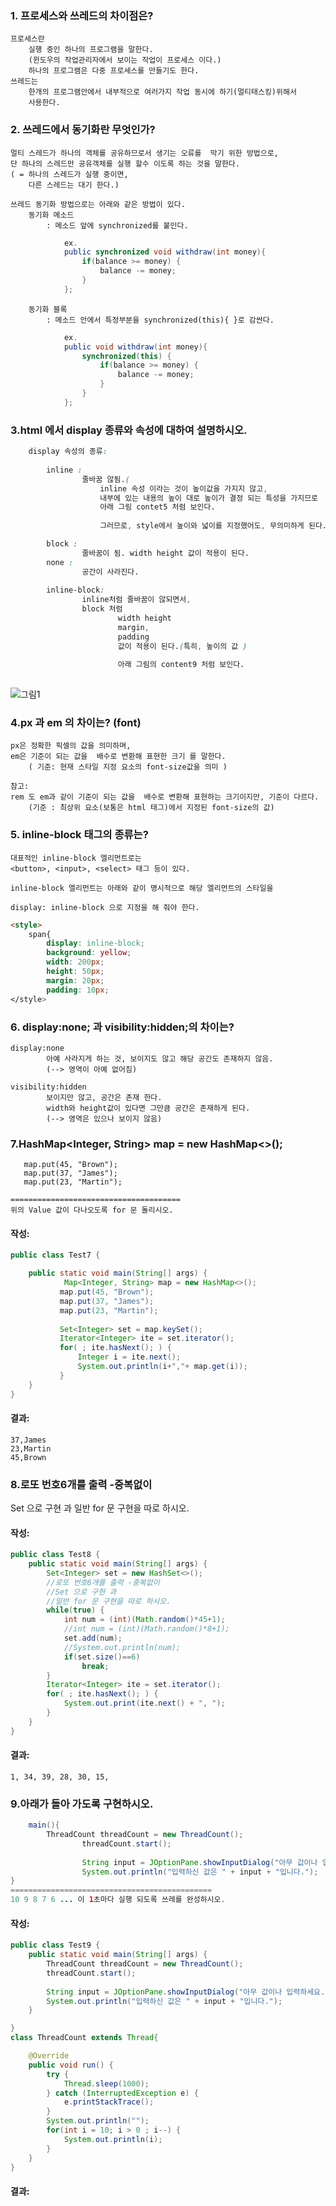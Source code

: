 ### 1. 프로세스와 쓰레드의 차이점은?
	프로세스란 
		실행 중인 하나의 프로그램을 말한다.
		(윈도우의 작업관리자에서 보이는 작업이 프로세스 이다.)
		하나의 프로그램은 다중 프로세스를 만들기도 한다.
	쓰레드는 
		한개의 프로그램안에서 내부적으로 여러가지 작업 동시에 하기(멀티태스킹)위해서
		사용한다.
		
### 2. 쓰레드에서 동기화란 무엇인가?
	멀티 스레드가 하나의 객체를 공유하므로서 생기는 오류를	막기 위한 방법으로,
	단 하나의 스레드만 공유객체를 실행 할수 이도록 하는 것을 말한다.
	( = 하나의 스레드가 실행 중이면, 
		다른 스레드는 대기 한다.)
		
	쓰레드 동기화 방법으로는 아래와 같은 방법이 있다.
		동기화 메소드
			: 메소드 앞에 synchronized를 붙인다.
```java		
			ex. 
			public synchronized void withdraw(int money){
				if(balance >= money) {
					balance -= money;
				}
			};
```			
		동기화 블록
			: 메소드 안에서 특정부분을 synchronized(this){ }로 감싼다.
```java
			ex. 
			public void withdraw(int money){
				synchronized(this) {
					if(balance >= money) {
						balance -= money;
					}
				}
			};
```

### 3.html 에서  display 종류와 속성에 대하여 설명하시오.
```css
	display 속성의 종류:
	
		inline : 
				줄바꿈 않됨.( 
					inline 속성 이라는 것이 높이값을 가지지 않고, 
					내부에 있는 내용의 높이 대로 높이가 결정 되는 특성을 가지므로
					아래 그림 contet5 처럼 보인다.
					
					그러므로, style에서 높이와 넓이를 지정했어도, 무의미하게 된다.)

		block : 
				줄바꿈이 됨. width height 값이 적용이 된다.
		none : 
				공간이 사라진다.
				
		inline-block:
				inline처럼 줄바꿈이 않되면서, 
				block 처럼 
						width height 
						margin,
						padding 
						값이 적용이 된다.(특히, 높이의 값 )
						
						아래 그림의 content9 처럼 보인다.
						
```
![그림1](./1.PNG)		

### 4.px 과 em 의 차이는? (font)
	px은 정확한 픽셀의 값을 의미하며,
	em은 기준이 되는 값을  배수로 변환해 표현한 크기 를 말한다.
		( 기준: 현재 스타일 지정 요소의 font-size값을 의미 )
		
	참고:
	rem 도 em과 같이 기준이 되는 값을  배수로 변환해 표현하는 크기이지만, 기준이 다르다.
		(기준 : 최상위 요소(보통은 html 태그)에서 지정된 font-size의 값)


### 5. inline-block 태그의 종류는?
	대표적인 inline-block 엘리먼트로는
	<button>, <input>, <select> 태그 등이 있다.
	
	inline-block 엘리먼트는 아래와 같이 명시적으로 해당 엘리먼트의 스타일을 
	
	display: inline-block 으로 지정을 해 줘야 한다.
	
```html
<style>
	span{
		display: inline-block;
		background: yellow;
		width: 200px;
		height: 50px;
		margin: 20px;
		padding: 10px;
</style>
```	


### 6. display:none; 과 visibility:hidden;의 차이는?
	display:none
			아예 사라지게 하는 것, 보이지도 않고 해당 공간도 존재하지 않음.
			(--> 영역이 아예 없어짐)
			
	visibility:hidden			
			보이지만 않고, 공간은 존재 한다.
			width와 height값이 있다면 그만큼 공간은 존재하게 된다.
			(--> 영역은 있으나 보이지 않음)
			
### 7.HashMap<Integer, String> map = new HashMap<>();
```
   map.put(45, "Brown");
   map.put(37, "James");
   map.put(23, "Martin");

======================================
위의 Value 값이 다나오도록 for 문 돌리시오.
```
#### 작성:
```java
public class Test7 {

	public static void main(String[] args) {
			Map<Integer, String> map = new HashMap<>();
		   map.put(45, "Brown");
		   map.put(37, "James");
		   map.put(23, "Martin");
		   
		   Set<Integer> set = map.keySet();
		   Iterator<Integer> ite = set.iterator();
		   for( ; ite.hasNext(); ) {
			   Integer i = ite.next();
			   System.out.println(i+","+ map.get(i));
		   }
	}
}
```
#### 결과:
```
37,James
23,Martin
45,Brown
```

### 8.로또 번호6개를 출력 -중복없이
Set 으로 구현 과
일반 for 문 구현을 따로 하시오.
#### 작성:
```java
public class Test8 {
	public static void main(String[] args) {
		Set<Integer> set = new HashSet<>();
		//로또 번호6개를 출력 -중복없이
		//Set 으로 구현 과
		//일반 for 문 구현을 따로 하시오.
		while(true) {
			int num = (int)(Math.random()*45+1);
			//int num = (int)(Math.random()*8+1);
			set.add(num);
			//System.out.println(num);
			if(set.size()==6)
				break;
		}
		Iterator<Integer> ite = set.iterator();
		for( ; ite.hasNext(); ) {
			System.out.print(ite.next() + ", ");
		}
	}
}
```
#### 결과:
```
1, 34, 39, 28, 30, 15, 
```
### 9.아래가 돌아 가도록 구현하시오.
```java
    main(){
        ThreadCount threadCount = new ThreadCount();
                threadCount.start();
                
                String input = JOptionPane.showInputDialog("아무 값이나 입력하세요."); 
                System.out.println("입력하신 값은 " + input + "입니다.");
}
=============================================
10 9 8 7 6 ... 이 1초마다 실행 되도록 쓰레를 완성하시오.
```
#### 작성:
```java
public class Test9 {
	public static void main(String[] args) {
        ThreadCount threadCount = new ThreadCount();
        threadCount.start();
        
        String input = JOptionPane.showInputDialog("아무 값이나 입력하세요."); 
        System.out.println("입력하신 값은 " + input + "입니다.");
	}

}
class ThreadCount extends Thread{

	@Override
	public void run() {
		try {
			Thread.sleep(1000);	
		} catch (InterruptedException e) {
			e.printStackTrace();
		}
		System.out.println("");
		for(int i = 10; i > 0 ; i--) {
			System.out.println(i);
		}
	}
}

```
#### 결과:
```
```

